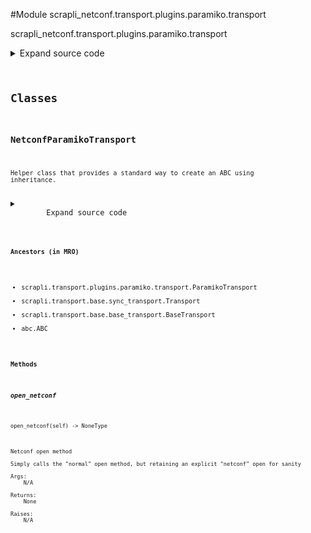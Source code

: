 <link rel="preload stylesheet" as="style" href="https://cdnjs.cloudflare.com/ajax/libs/10up-sanitize.css/11.0.1/sanitize.min.css" integrity="sha256-PK9q560IAAa6WVRRh76LtCaI8pjTJ2z11v0miyNNjrs=" crossorigin>
<link rel="preload stylesheet" as="style" href="https://cdnjs.cloudflare.com/ajax/libs/10up-sanitize.css/11.0.1/typography.min.css" integrity="sha256-7l/o7C8jubJiy74VsKTidCy1yBkRtiUGbVkYBylBqUg=" crossorigin>
<link rel="stylesheet preload" as="style" href="https://cdnjs.cloudflare.com/ajax/libs/highlight.js/10.1.1/styles/github.min.css" crossorigin>
<script defer src="https://cdnjs.cloudflare.com/ajax/libs/highlight.js/10.1.1/highlight.min.js" integrity="sha256-Uv3H6lx7dJmRfRvH8TH6kJD1TSK1aFcwgx+mdg3epi8=" crossorigin></script>
<script>window.addEventListener('DOMContentLoaded', () => hljs.initHighlighting())</script>















#Module scrapli_netconf.transport.plugins.paramiko.transport

scrapli_netconf.transport.plugins.paramiko.transport

<details class="source">
    <summary>
        <span>Expand source code</span>
    </summary>
    <pre>
        <code class="python">
"""scrapli_netconf.transport.plugins.paramiko.transport"""
from scrapli.exceptions import ScrapliConnectionNotOpened
from scrapli.transport.plugins.paramiko.transport import ParamikoTransport, PluginTransportArgs

# imported from base driver
_ = PluginTransportArgs


class NetconfParamikoTransport(ParamikoTransport):
    def open_netconf(self) -> None:
        """
        Netconf open method

        Simply calls the "normal" open method, but retaining an explicit "netconf" open for sanity

        Args:
            N/A

        Returns:
            None

        Raises:
            N/A

        """
        super().open()

    def _open_channel(self) -> None:
        """
        Overriding the base open_channel to invoke netconf subsystem

        Args:
            N/A

        Returns:
            None

        Raises:
            ScrapliConnectionNotOpened: if session is unopened/None

        """
        if not self.session:
            raise ScrapliConnectionNotOpened

        self.session_channel = self.session.open_session()
        self._set_timeout(self._base_transport_args.timeout_transport)
        # unlike "normal" paramiko -- we do *not* need to enable the "shell" on the channel...
        # we *do* still want it to be a pty though!
        self.session_channel.get_pty()
        self.session_channel.invoke_subsystem("netconf")

    def _get_channel_fd(self) -> int:
        """
        Function to get the fd to check for "echo" with

        Args:
             N/A

        Returns:
            int: fd of the channel

        Raises:
            ScrapliConnectionNotOpened: if session_channel is not assigned

        """
        if not self.session_channel:
            raise ScrapliConnectionNotOpened

        channel_fd: int = self.session_channel.fileno()
        return channel_fd
        </code>
    </pre>
</details>




## Classes

### NetconfParamikoTransport


```text
Helper class that provides a standard way to create an ABC using
inheritance.
```

<details class="source">
    <summary>
        <span>Expand source code</span>
    </summary>
    <pre>
        <code class="python">
class NetconfParamikoTransport(ParamikoTransport):
    def open_netconf(self) -> None:
        """
        Netconf open method

        Simply calls the "normal" open method, but retaining an explicit "netconf" open for sanity

        Args:
            N/A

        Returns:
            None

        Raises:
            N/A

        """
        super().open()

    def _open_channel(self) -> None:
        """
        Overriding the base open_channel to invoke netconf subsystem

        Args:
            N/A

        Returns:
            None

        Raises:
            ScrapliConnectionNotOpened: if session is unopened/None

        """
        if not self.session:
            raise ScrapliConnectionNotOpened

        self.session_channel = self.session.open_session()
        self._set_timeout(self._base_transport_args.timeout_transport)
        # unlike "normal" paramiko -- we do *not* need to enable the "shell" on the channel...
        # we *do* still want it to be a pty though!
        self.session_channel.get_pty()
        self.session_channel.invoke_subsystem("netconf")

    def _get_channel_fd(self) -> int:
        """
        Function to get the fd to check for "echo" with

        Args:
             N/A

        Returns:
            int: fd of the channel

        Raises:
            ScrapliConnectionNotOpened: if session_channel is not assigned

        """
        if not self.session_channel:
            raise ScrapliConnectionNotOpened

        channel_fd: int = self.session_channel.fileno()
        return channel_fd
        </code>
    </pre>
</details>


#### Ancestors (in MRO)
- scrapli.transport.plugins.paramiko.transport.ParamikoTransport
- scrapli.transport.base.sync_transport.Transport
- scrapli.transport.base.base_transport.BaseTransport
- abc.ABC
#### Methods

    

##### open_netconf
`open_netconf(self) ‑> NoneType`

```text
Netconf open method

Simply calls the "normal" open method, but retaining an explicit "netconf" open for sanity

Args:
    N/A

Returns:
    None

Raises:
    N/A
```
